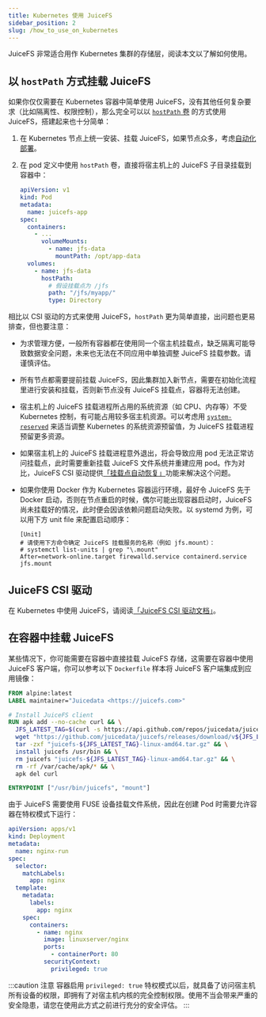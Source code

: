 ```yaml
---
title: Kubernetes 使用 JuiceFS
sidebar_position: 2
slug: /how_to_use_on_kubernetes
---
```


JuiceFS 非常适合用作 Kubernetes 集群的存储层，阅读本文以了解如何使用。

## 以 `hostPath` 方式挂载 JuiceFS

如果你仅仅需要在 Kubernetes 容器中简单使用 JuiceFS，没有其他任何复杂要求（比如隔离性、权限控制），那么完全可以以 [`hostPath` 卷](https://kubernetes.io/zh-cn/docs/concepts/storage/volumes/#hostpath) 的方式使用 JuiceFS，搭建起来也十分简单：

1. 在 Kubernetes 节点上统一安装、挂载 JuiceFS，如果节点众多，考虑[自动化部署](./automation.md)。
1. 在 pod 定义中使用 `hostPath` 卷，直接将宿主机上的 JuiceFS 子目录挂载到容器中：

   ```yaml {8-16}
   apiVersion: v1
   kind: Pod
   metadata:
     name: juicefs-app
   spec:
     containers:
       - ...
         volumeMounts:
           - name: jfs-data
             mountPath: /opt/app-data
     volumes:
       - name: jfs-data
         hostPath:
           # 假设挂载点为 /jfs
           path: "/jfs/myapp/"
           type: Directory
   ```

相比以 CSI 驱动的方式来使用 JuiceFS，`hostPath` 更为简单直接，出问题也更易排查，但也要注意：

* 为求管理方便，一般所有容器都在使用同一个宿主机挂载点，缺乏隔离可能导致数据安全问题，未来也无法在不同应用中单独调整 JuiceFS 挂载参数。请谨慎评估。
* 所有节点都需要提前挂载 JuiceFS，因此集群加入新节点，需要在初始化流程里进行安装和挂载，否则新节点没有 JuiceFS 挂载点，容器将无法创建。
* 宿主机上的 JuiceFS 挂载进程所占用的系统资源（如 CPU、内存等）不受 Kubernetes 控制，有可能占用较多宿主机资源。可以考虑用 [`system-reserved`](https://kubernetes.io/zh-cn/docs/tasks/administer-cluster/reserve-compute-resources/#system-reserved) 来适当调整 Kubernetes 的系统资源预留值，为 JuiceFS 挂载进程预留更多资源。
* 如果宿主机上的 JuiceFS 挂载进程意外退出，将会导致应用 pod 无法正常访问挂载点，此时需要重新挂载 JuiceFS 文件系统并重建应用 pod。作为对比，JuiceFS CSI 驱动提供[「挂载点自动恢复」](https://juicefs.com/docs/zh/csi/recover-failed-mountpoint)功能来解决这个问题。
* 如果你使用 Docker 作为 Kubernetes 容器运行环境，最好令 JuiceFS 先于 Docker 启动，否则在节点重启的时候，偶尔可能出现容器启动时，JuiceFS 尚未挂载好的情况，此时便会因该依赖问题启动失败。以 systemd 为例，可以用下方 unit file 来配置启动顺序：

  ```systemd title="/etc/systemd/system/docker.service.d/override.conf"
  [Unit]
  # 请使用下方命令确定 JuiceFS 挂载服务的名称（例如 jfs.mount）：
  # systemctl list-units | grep "\.mount"
  After=network-online.target firewalld.service containerd.service jfs.mount
  ```

## JuiceFS CSI 驱动

在 Kubernetes 中使用 JuiceFS，请阅读[「JuiceFS CSI 驱动文档」](https://juicefs.com/docs/zh/csi/introduction)。

## 在容器中挂载 JuiceFS

某些情况下，你可能需要在容器中直接挂载 JuiceFS 存储，这需要在容器中使用 JuiceFS 客户端，你可以参考以下 `Dockerfile` 样本将 JuiceFS 客户端集成到应用镜像：

```dockerfile title="Dockerfile"
FROM alpine:latest
LABEL maintainer="Juicedata <https://juicefs.com>"

# Install JuiceFS client
RUN apk add --no-cache curl && \
  JFS_LATEST_TAG=$(curl -s https://api.github.com/repos/juicedata/juicefs/releases/latest | grep 'tag_name' | cut -d '"' -f 4 | tr -d 'v') && \
  wget "https://github.com/juicedata/juicefs/releases/download/v${JFS_LATEST_TAG}/juicefs-${JFS_LATEST_TAG}-linux-amd64.tar.gz" && \
  tar -zxf "juicefs-${JFS_LATEST_TAG}-linux-amd64.tar.gz" && \
  install juicefs /usr/bin && \
  rm juicefs "juicefs-${JFS_LATEST_TAG}-linux-amd64.tar.gz" && \
  rm -rf /var/cache/apk/* && \
  apk del curl

ENTRYPOINT ["/usr/bin/juicefs", "mount"]
```

由于 JuiceFS 需要使用 FUSE 设备挂载文件系统，因此在创建 Pod 时需要允许容器在特权模式下运行：

```yaml {19-20}
apiVersion: apps/v1
kind: Deployment
metadata:
  name: nginx-run
spec:
  selector:
    matchLabels:
      app: nginx
  template:
    metadata:
      labels:
        app: nginx
    spec:
      containers:
        - name: nginx
          image: linuxserver/nginx
          ports:
            - containerPort: 80
          securityContext:
            privileged: true
```

:::caution 注意
容器启用 `privileged: true` 特权模式以后，就具备了访问宿主机所有设备的权限，即拥有了对宿主机内核的完全控制权限。使用不当会带来严重的安全隐患，请您在使用此方式之前进行充分的安全评估。
:::

